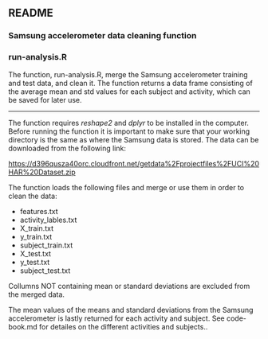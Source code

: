 ## README

### Samsung accelerometer data cleaning function
### run-analysis.R

The function, run-analysis.R, merge the Samsung accelerometer training and test data, and clean it. The function returns a data frame consisting of the average mean and std values for each subject and activity, which can be saved for later use.

------

The function requires _reshape2_ and _dplyr_ to be installed in the computer. Before running the function it is important to make sure that your working directory is the same as where the Samsung data is stored. The data can be downloaded from the following link:

https://d396qusza40orc.cloudfront.net/getdata%2Fprojectfiles%2FUCI%20HAR%20Dataset.zip 

The function loads the following files and merge or use them in order to clean the data:
- features.txt
- activity_lables.txt
- X_train.txt
- y_train.txt
- subject_train.txt
- X_test.txt
- y_test.txt
- subject_test.txt

Collumns NOT containing mean or standard deviations are excluded from the merged data.

The mean values of the means and standard deviations from the Samsung accelerometer is lastly returned for each activity and subject. See code-book.md for detailes on the different activities and subjects..

